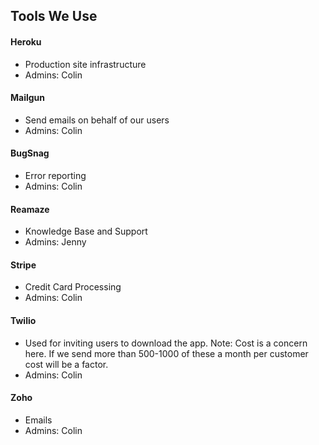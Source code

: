 ## Tools We Use

#### Heroku

- Production site infrastructure
- Admins: Colin

#### Mailgun

- Send emails on behalf of our users
- Admins: Colin

#### BugSnag

- Error reporting
- Admins: Colin

#### Reamaze

- Knowledge Base and Support
- Admins: Jenny

#### Stripe

- Credit Card Processing
- Admins: Colin

#### Twilio

- Used for inviting users to download the app. Note: Cost is a concern here. If
  we send more than 500-1000 of these a month per customer cost will be a
  factor.
- Admins: Colin

#### Zoho

- Emails
- Admins: Colin
